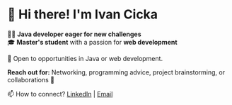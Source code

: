 # 👋 Hi there! I'm Ivan Cicka

👨‍💻 **Java developer eager for new challenges**  
🎓 **Master's student** with a passion for **web development**    

💼 Open to opportunities in Java or web development.  

**Reach out for:** Networking, programming advice, project brainstorming, or collaborations 🚀

📫 How to connect? [LinkedIn](https://www.linkedin.com/in/ivan-cicka/) | [Email](mailto:ivan.cicka.ic@example.com)

